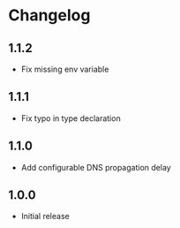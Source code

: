 <!-- https://developers.home-assistant.io/docs/add-ons/presentation#keeping-a-changelog -->
# Changelog

## 1.1.2

- Fix missing env variable

## 1.1.1

- Fix typo in type declaration

## 1.1.0

- Add configurable DNS propagation delay

## 1.0.0

- Initial release
